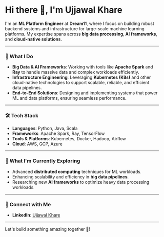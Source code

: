# Hi there 👋, I'm Ujjawal Khare

I'm an **ML Platform Engineer** at **Dream11**, where I focus on building robust backend systems and infrastructure for large-scale machine learning platforms. My expertise spans across **big data processing**, **AI frameworks**, and **cloud-native solutions**.

---

### 🌟 **What I Do**
- **Big Data & AI Frameworks**: Working with tools like **Apache Spark** and **Ray** to handle massive data and complex workloads efficiently.
- **Infrastructure Engineering**: Leveraging **Kubernetes (K8s)** and other cloud-native technologies to support scalable, reliable, and efficient data pipelines.
- **End-to-End Solutions**: Designing and implementing systems that power ML and data platforms, ensuring seamless performance.

---

### 🛠️ **Tech Stack**
- **Languages**: Python, Java, Scala
- **Frameworks**: Apache Spark, Ray, TensorFlow
- **Tools & Platforms**: Kubernetes, Docker, Hadoop, Airflow
- **Cloud**: AWS, GCP, Azure

---

### 🚀 **What I'm Currently Exploring**
- Advanced **distributed computing** techniques for ML workloads.
- Enhancing scalability and efficiency in **big data pipelines**.
- Researching new **AI frameworks** to optimize heavy data processing workloads.

---

### 🎯 **Connect with Me**
- **LinkedIn**: [Ujjawal Khare](https://www.linkedin.com/in/ujjawal-khare-30b95b147/)

---

Let's build something amazing together 🚀!
